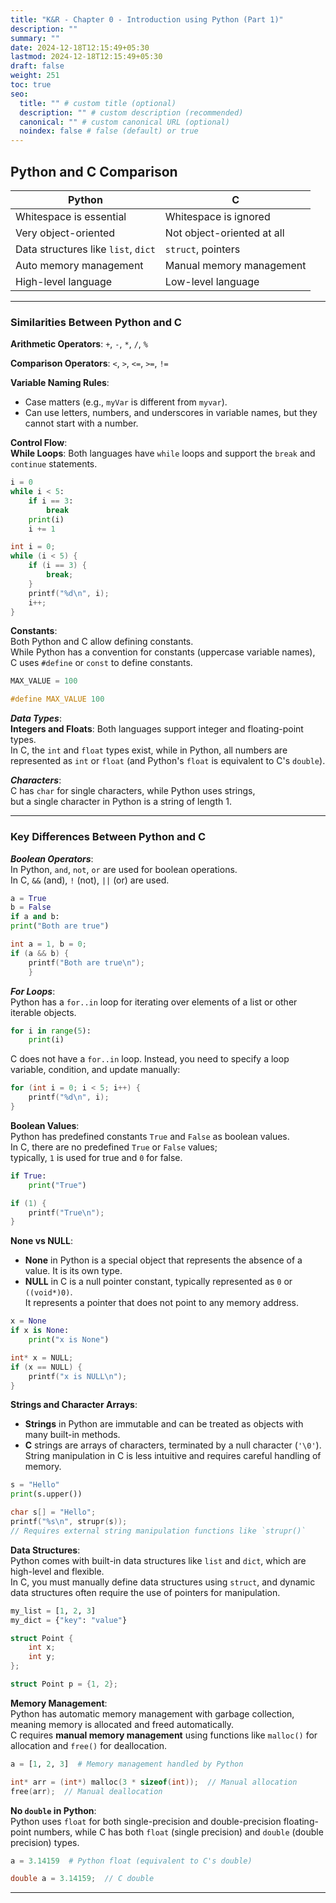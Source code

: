 ```yaml
---
title: "K&R - Chapter 0 - Introduction using Python (Part 1)"
description: ""
summary: ""
date: 2024-12-18T12:15:49+05:30
lastmod: 2024-12-18T12:15:49+05:30
draft: false
weight: 251
toc: true
seo:
  title: "" # custom title (optional)
  description: "" # custom description (recommended)
  canonical: "" # custom canonical URL (optional)
  noindex: false # false (default) or true
---
```



## **Python and C Comparison**

| **Python**                          | **C**                      |
| ----------------------------------- | -------------------------- |
| Whitespace is essential             | Whitespace is ignored      |
| Very object-oriented                | Not object-oriented at all |
| Data structures like `list`, `dict` | `struct`, pointers         |
| Auto memory management              | Manual memory management   |
| High-level language                 | Low-level language         |

---

### **Similarities Between Python and C**

**Arithmetic Operators**:   `+`, `-`, `*`, `/`, `%`

**Comparison Operators**:  `<`, `>`, `<=`, `>=`, `!=`

**Variable Naming Rules**:    
* Case matters (e.g., `myVar` is different from `myvar`).
* Can use letters, numbers, and underscores in variable names, but they cannot start with a number.

**Control Flow**:      
**While Loops**: Both languages have `while` loops and support the `break` and `continue` statements.        
```python
i = 0
while i < 5:
    if i == 3:
        break
    print(i)
    i += 1
```

```c
int i = 0;
while (i < 5) {
    if (i == 3) {
        break;
    }
    printf("%d\n", i);
    i++;
}
```


**Constants**:         
Both Python and C allow defining constants.        
While Python has a convention for constants (uppercase variable names),      
C uses `#define` or `const` to define constants.      
```python
MAX_VALUE = 100
```

```c
#define MAX_VALUE 100
```


***Data Types***:       
**Integers and Floats**: Both languages support integer and floating-point types.      
In C, the `int` and `float` types exist, while in Python, all numbers are represented as `int` or `float` (and Python's `float` is equivalent to C's `double`).

***Characters***:     
C has `char` for single characters, while Python uses strings,    
but a single character in Python is a string of length 1.


---


### **Key Differences Between Python and C**

***Boolean Operators***:       
In Python, `and`, `not`, `or` are used for boolean operations.     
In C, `&&` (and), `!` (not), `||` (or) are used.     

```python
a = True
b = False
if a and b:
print("Both are true")
```

```c
int a = 1, b = 0;
if (a && b) {
	printf("Both are true\n");
	}
```


***For Loops***:       
Python has a `for..in` loop for iterating over elements of a list or other iterable objects.
```python
for i in range(5):
    print(i)
```

C does not have a `for..in` loop. Instead, you need to specify a loop variable, condition, and update manually:
```c
for (int i = 0; i < 5; i++) {
    printf("%d\n", i);
}
```


**Boolean Values**:      
Python has predefined constants `True` and `False` as boolean values.     
In C, there are no predefined `True` or `False` values;      
typically, `1` is used for true and `0` for false.     
```python
if True:
    print("True")
```

```c
if (1) {
    printf("True\n");
}
```


**None vs NULL**:
- **None** in Python is a special object that represents the absence of a value. It is its own type.
- **NULL** in C is a null pointer constant, typically represented as `0` or `((void*)0)`.      
	It represents a pointer that does not point to any memory address.

```python
x = None
if x is None:
	print("x is None")
```

```c
int* x = NULL;
if (x == NULL) {
    printf("x is NULL\n");
}
```


**Strings and Character Arrays**:     
- **Strings** in Python are immutable and can be treated as objects with many built-in methods.
- **C** strings are arrays of characters, terminated by a null character (`'\0'`). String manipulation in C is less intuitive and requires careful handling of memory.

```python
s = "Hello"
print(s.upper())
```

```c
char s[] = "Hello";
printf("%s\n", strupr(s));  
// Requires external string manipulation functions like `strupr()`
```


**Data Structures**:        
Python comes with built-in data structures like `list` and `dict`, which are high-level and flexible.      
In C, you must manually define data structures using `struct`, and dynamic data structures often require the use of pointers for manipulation.     

```python
my_list = [1, 2, 3]
my_dict = {"key": "value"}
```

```c
struct Point {
    int x;
    int y;
};

struct Point p = {1, 2};
```


**Memory Management**:        
Python has automatic memory management with garbage collection, meaning memory is allocated and freed automatically.     
C requires **manual memory management** using functions like `malloc()` for allocation and `free()` for deallocation.     

```python
a = [1, 2, 3]  # Memory management handled by Python
```

```c
int* arr = (int*) malloc(3 * sizeof(int));  // Manual allocation
free(arr);  // Manual deallocation
```


**No `double` in Python**:      
Python uses `float` for both single-precision and double-precision floating-point numbers, while C has both `float` (single precision) and `double` (double precision) types.
```python
a = 3.14159  # Python float (equivalent to C's double)
```

```c
double a = 3.14159;  // C double
```



___________
